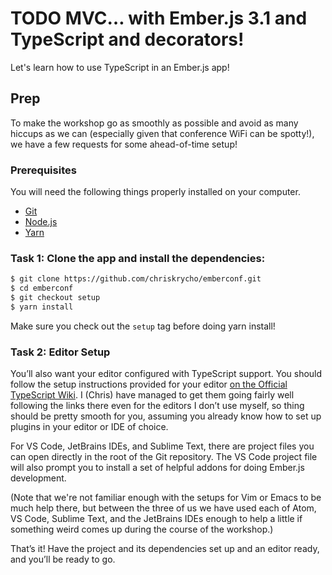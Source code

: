 # TODO MVC… with Ember.js 3.1 and TypeScript and decorators!

Let's learn how to use TypeScript in an Ember.js app!

## Prep

To make the workshop go as smoothly as possible and avoid as many hiccups as we can (especially given that conference WiFi can be spotty!), we have a few requests for some ahead-of-time setup!

### Prerequisites

You will need the following things properly installed on your computer.

* [Git](https://git-scm.com/)
* [Node.js](https://nodejs.org/)
* [Yarn](https://yarnpkg.com/en/)

### Task 1: Clone the app and install the dependencies:

```sh
$ git clone https://github.com/chriskrycho/emberconf.git
$ cd emberconf
$ git checkout setup
$ yarn install
```

Make sure you check out the `setup` tag before doing yarn install!

### Task 2: Editor Setup

You’ll also want your editor configured with TypeScript support. You should follow the setup instructions provided for your editor [on the Official TypeScript Wiki](https://github.com/Microsoft/TypeScript/wiki/TypeScript-Editor-Support). I (Chris) have managed to get them going fairly well following the links there even for the editors I don’t use myself, so thing should be pretty smooth for you, assuming you already know how to set up plugins in your editor or IDE of choice.

For VS Code, JetBrains IDEs, and Sublime Text, there are project files you can open directly in the root of the Git repository. The VS Code project file will also prompt you to install a set of helpful addons for doing Ember.js development.

(Note that we're not familiar enough with the setups for Vim or Emacs to be much help there, but between the three of us we have used each of Atom, VS Code, Sublime Text, and the JetBrains IDEs enough to help a little if something weird comes up during the course of the workshop.)

That’s it! Have the project and its dependencies set up and an editor ready, and you’ll be ready to go.
